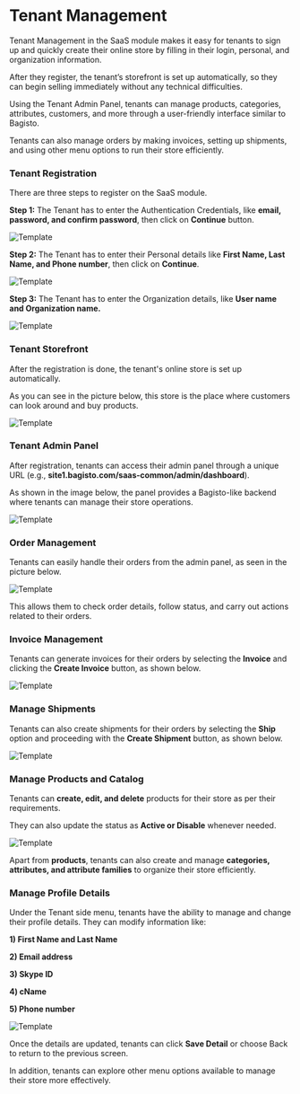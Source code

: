 # Tenant Management

Tenant Management in the SaaS module makes it easy for tenants to sign up and quickly create their online store by filling in their login, personal, and organization information.

After they register, the tenant’s storefront is set up automatically, so they can begin selling immediately without any technical difficulties.

Using the Tenant Admin Panel, tenants can manage products, categories, attributes, customers, and more through a user-friendly interface similar to Bagisto.

Tenants can also manage orders by making invoices, setting up shipments, and using other menu options to run their store efficiently.

### Tenant Registration

There are three steps to register on the SaaS module.

**Step 1:** The Tenant has to enter the Authentication Credentials, like **email, password, and confirm password**, then click on **Continue** button.

![Template](../../assets/2.0/images/multi-tenant-ecommerce/1-registration-tenant.png)

**Step 2:** The Tenant has to enter their Personal details like **First Name, Last Name, and Phone number**, then click on **Continue**.

![Template](../../assets/2.0/images/multi-tenant-ecommerce/2-registration-tenant.png)

**Step 3:** The Tenant has to enter the Organization details, like **User name and Organization name.**

![Template](../../assets/2.0/images/multi-tenant-ecommerce/3-registration-tenant.png)

### Tenant Storefront

After the registration is done, the tenant's online store is set up automatically.

As you can see in the picture below, this store is the place where customers can look around and buy products.

![Template](../../assets/2.0/images/multi-tenant-ecommerce/4-tenant-store.png)

### Tenant Admin Panel

After registration, tenants can access their admin panel through a unique URL (e.g., **site1.bagisto.com/saas-common/admin/dashboard**). 

As shown in the image below, the panel provides a Bagisto-like backend where tenants can manage their store operations.

![Template](../../assets/2.0/images/multi-tenant-ecommerce/5-tenant-dashboard.png)

### Order Management

Tenants can easily handle their orders from the admin panel, as seen in the picture below. 

![Template](../../assets/2.0/images/multi-tenant-ecommerce/6-order.png)

This allows them to check order details, follow status, and carry out actions related to their orders.

### Invoice Management

Tenants can generate invoices for their orders by selecting the **Invoice** and clicking the **Create Invoice** button, as shown below.

![Template](../../assets/2.0/images/multi-tenant-ecommerce/7-invoice.png)

### Manage Shipments

Tenants can also create shipments for their orders by selecting the **Ship** option and proceeding with the **Create Shipment** button, as shown below.

![Template](../../assets/2.0/images/multi-tenant-ecommerce/8-create-shipment.png)

### Manage Products and Catalog

Tenants can **create, edit, and delete** products for their store as per their requirements. 

They can also update the status as **Active or Disable** whenever needed.

![Template](../../assets/2.0/images/multi-tenant-ecommerce/9-product.png)

Apart from **products**, tenants can also create and manage **categories, attributes, and attribute families** to organize their store efficiently.

### Manage Profile Details

Under the Tenant side menu, tenants have the ability to manage and change their profile details. They can modify information like:

**1) First Name and Last Name**

**2) Email address**

**3) Skype ID**

**4) cName**

**5) Phone number**

![Template](../../assets/2.0/images/multi-tenant-ecommerce/10-tenant-profile.png)

Once the details are updated, tenants can click **Save Detail** or choose Back to return to the previous screen.

In addition, tenants can explore other menu options available to manage their store more effectively.
